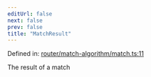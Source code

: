 ```yaml
---
editUrl: false
next: false
prev: false
title: "MatchResult"
---
```


Defined in: [router/match-algorithm/match.ts:11](https://github.com/OfirTheOne/sigjs/blob/ddb97c5d4e7cc6153de1e1e2da19d6ed536582d2/sig/lib/router/match-algorithm/match.ts#L11)

The result of a match
